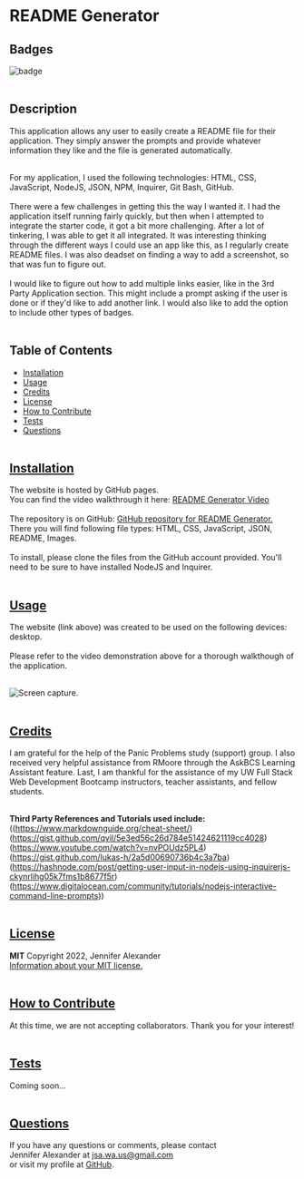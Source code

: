  # README Generator


  ## Badges
  ![badge](https://img.shields.io/badge/license-MIT-blue)
  <br><br>
  

  ## Description
  This application allows any user to easily create a README file for their application. They simply answer the prompts and provide whatever information they like and the file is generated automatically. 
  <br><br>

  For my application, I used the following technologies: HTML, CSS, JavaScript, NodeJS, JSON, NPM, Inquirer, Git Bash, GitHub.
  <br><br>
  There were a few challenges in getting this the way I wanted it. I had the application itself running fairly quickly, but then when I attempted to integrate the starter code, it got a bit more challenging. After a lot of tinkering, I was able to get it all integrated. It was interesting thinking through the different ways I could use an app like this, as I regularly create README files. I was also deadset on finding a way to add a screenshot, so that was fun to figure out.
  <br><br>
  I would like to figure out how to add multiple links easier, like in the 3rd Party Application section. This might include a prompt asking if the user is done or if they'd like to add another link. I would also like to add the option to include other types of badges. 
  <br><br>

## Table of Contents
  - [Installation](#installation)
  - [Usage](#usage)
  - [Credits](#credits)
  - [License](#license)
  - [How to Contribute](#how-to-contribute)
  - [Tests](#tests)
  - [Questions](#questions)
  <br><br>

  ## [Installation](#table-of-contents)
  The website is hosted by GitHub pages. <br>
  You can find the video walkthrough it here: [README Generator Video](https://youtu.be/ENTfXwaCl2Y)
  <br><br>
  The repository is on GitHub: [GitHub repository for README Generator.](https://github.com/jsalexan/readme-gen) <br>
  There you will find following file types: 
   HTML, CSS, JavaScript, JSON, README, Images.
  <br><br>
  To install, please clone the files from the GitHub account provided. You'll need to be sure to have installed NodeJS and Inquirer.  <br><br>

## [Usage](#table-of-contents)
  The website (link above) was created to be used on the following devices:<br> 
   desktop.<br><br>
  Please refer to the video demonstration above for a thorough walkthough of the application. <br><br>

  ![Screen capture.](https://user-images.githubusercontent.com/110498167/196821748-0a744819-9320-4234-a673-84e97fbe6393.png)
  <br><br>

  ## [Credits](#table-of-contents) 
  I am grateful for the help of the Panic Problems study (support) group. I also received very helpful assistance from RMoore through the AskBCS Learning Assistant feature. Last, I am thankful for the assistance of my UW Full Stack Web Development Bootcamp instructors, teacher assistants, and fellow students.
  <br><br>

  **Third Party References and Tutorials used include:** 
  <br>
  ((https://www.markdownguide.org/cheat-sheet/) <br> (https://gist.github.com/qvil/5e3ed56c26d784e51424621119cc4028) <br> (https://www.youtube.com/watch?v=nvPOUdz5PL4) <br>(https://gist.github.com/lukas-h/2a5d00690736b4c3a7ba) <br>(https://hashnode.com/post/getting-user-input-in-nodejs-using-inquirerjs-ckynrlihg05k7fms1b8677f5r) <br>(https://www.digitalocean.com/community/tutorials/nodejs-interactive-command-line-prompts))
  <br><br>

  
  ## [License](#table-of-contents)
  **MIT** Copyright 2022, Jennifer Alexander<br>
  [Information about your MIT license.](https://opensource.org/licenses/MIT)
  <br><br>
  

  ## [How to Contribute](#table-of-contents)
  At this time, we are not accepting collaborators. Thank you for your interest!
  <br><br>

  ## [Tests](#table-of-contents)
  Coming soon...
  <br><br>

  ## [Questions](#table-of-contents)
  If you have any questions or comments, please contact <br>Jennifer Alexander at jsa.wa.us@gmail.com <br>or visit my profile at [GitHub](https://github.com/jsalexan/).

  